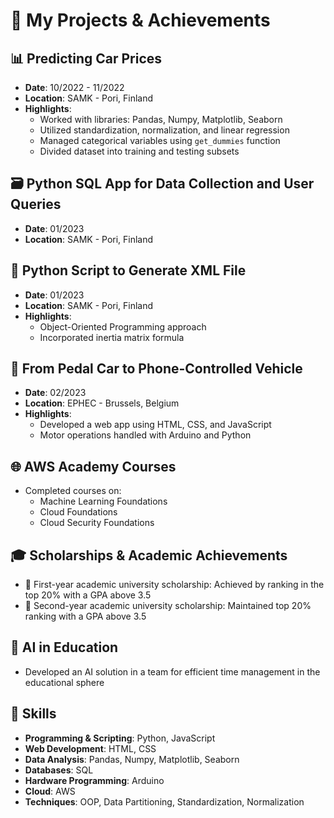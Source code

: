 # 🚀 My Projects & Achievements

## 📊 Predicting Car Prices 
* **Date**: 10/2022 - 11/2022
* **Location**: SAMK - Pori, Finland
* **Highlights**: 
    * Worked with libraries: Pandas, Numpy, Matplotlib, Seaborn
    * Utilized standardization, normalization, and linear regression
    * Managed categorical variables using `get_dummies` function
    * Divided dataset into training and testing subsets

## 🗃️ Python SQL App for Data Collection and User Queries 
* **Date**: 01/2023 
* **Location**: SAMK - Pori, Finland

## 📜 Python Script to Generate XML File 
* **Date**: 01/2023 
* **Location**: SAMK - Pori, Finland
* **Highlights**: 
    * Object-Oriented Programming approach
    * Incorporated inertia matrix formula

## 🚗 From Pedal Car to Phone-Controlled Vehicle
* **Date**: 02/2023 
* **Location**: EPHEC - Brussels, Belgium
* **Highlights**: 
    * Developed a web app using HTML, CSS, and JavaScript
    * Motor operations handled with Arduino and Python

## 🌐 AWS Academy Courses
* Completed courses on:
    * Machine Learning Foundations
    * Cloud Foundations
    * Cloud Security Foundations

## 🎓 Scholarships & Academic Achievements
* 🥇 First-year academic university scholarship: Achieved by ranking in the top 20% with a GPA above 3.5
* 🥇 Second-year academic university scholarship: Maintained top 20% ranking with a GPA above 3.5

## 🤖 AI in Education 
* Developed an AI solution in a team for efficient time management in the educational sphere

## 💼 Skills
* **Programming & Scripting**: Python, JavaScript
* **Web Development**: HTML, CSS
* **Data Analysis**: Pandas, Numpy, Matplotlib, Seaborn
* **Databases**: SQL
* **Hardware Programming**: Arduino
* **Cloud**: AWS
* **Techniques**: OOP, Data Partitioning, Standardization, Normalization

